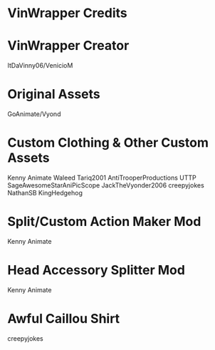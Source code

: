 # VinWrapper Credits

# VinWrapper Creator
ItDaVinny06/VenicioM

# Original Assets
GoAnimate/Vyond

# Custom Clothing & Other Custom Assets 
Kenny Animate
Waleed Tariq2001
AntiTrooperProductions UTTP
SageAwesomeStarAniPicScope
JackTheVyonder2006
creepyjokes
NathanSB
KingHedgehog

# Split/Custom Action Maker Mod 
Kenny Animate

# Head Accessory Splitter Mod 
Kenny Animate

# Awful Caillou Shirt
creepyjokes
